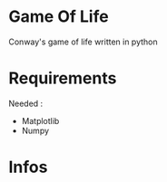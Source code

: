 # Game Of Life
Conway's game of life written in python
<br>

# Requirements

Needed :  
* Matplotlib
* Numpy  

# Infos  


